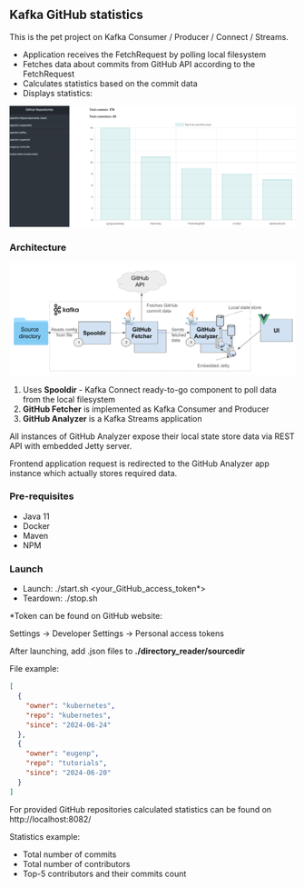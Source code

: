## Kafka GitHub statistics
This is the pet project on Kafka Consumer / Producer / Connect / Streams.
- Application receives the FetchRequest by polling local filesystem
- Fetches data about commits from GitHub API according to the FetchRequest
- Calculates statistics based on the commit data
- Displays statistics:

![statistics](./pic/statistics_example.png "")

### Architecture
![architecture](./pic/architecture.png "Architecture")
1. Uses **Spooldir** - Kafka Connect ready-to-go component to poll data from the local 
filesystem
2. **GitHub Fetcher** is implemented as Kafka Consumer and Producer
3. **GitHub Analyzer** is a Kafka Streams application

All instances of GitHub Analyzer expose their local state store data via REST API with embedded Jetty server.

Frontend application request is redirected to the GitHub Analyzer app instance which actually
stores required data.
### Pre-requisites
- Java 11
- Docker
- Maven
- NPM
### Launch
- Launch: ./start.sh <your_GitHub_access_token*>
- Teardown: ./stop.sh

*Token can be found on GitHub website: 

Settings -> Developer Settings -> Personal access tokens

After launching, add .json files to **./directory_reader/sourcedir**

File example:
```json
[
  {
    "owner": "kubernetes",
    "repo": "kubernetes",
    "since": "2024-06-24"
  },
  {
    "owner": "eugenp",
    "repo": "tutorials",
    "since": "2024-06-20"
  }
]
```
For provided GitHub repositories calculated statistics can be found on
http://localhost:8082/

Statistics example:
- Total number of commits
- Total number of contributors
- Top-5 contributors and their commits count